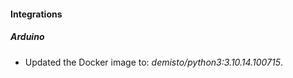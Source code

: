 
#### Integrations

##### Arduino

- Updated the Docker image to: *demisto/python3:3.10.14.100715*.
